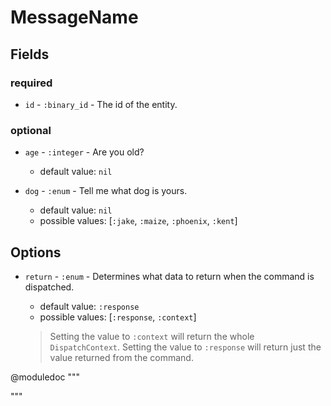 # MessageName

## Fields

### required 

* `id` - `:binary_id` - The id of the entity.

### optional

* `age` - `:integer` - Are you old?

    * default value: `nil`

* `dog` - `:enum` - Tell me what dog is yours.

    * default value: `nil`    
    * possible values: [`:jake`, `:maize`, `:phoenix`, `:kent`]

## Options

* `return` - `:enum` - Determines what data to return when the command is dispatched. 

    * default value: `:response`  
    * possible values: [`:response`, `:context`]
 
    > Setting the value to `:context` will return the whole `DispatchContext`.
    > Setting the value to `:response` will return just the value returned from the command.

@moduledoc """

"""
